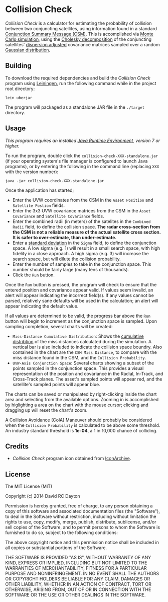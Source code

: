# Collision Check

*Collision Check* is a calculator for estimating the probability of collision between two conjuncting satellites, using information found in a standard [Conjunction Summary Message (CSM)](https://www.space-track.org/documents/CSM_Guide.pdf). This is accomplished via [Monte Carlo simulation](http://en.wikipedia.org/wiki/Monte_Carlo_method), using the [Cholesky decomposition](http://en.wikipedia.org/wiki/Cholesky_decomposition) of the conjuncting satellites' [dispersion adjusted](http://en.wikipedia.org/wiki/Standard_deviation) covariance matrices sampled over a random [Gaussian distribution](http://en.wikipedia.org/wiki/Normal_distribution).

## Building

To download the required dependencies and build the *Collision Check* program using [Leiningen](http://leiningen.org/), run the following command while in the project root directory:

`lein uberjar`

The program will packaged as a standalone JAR file in the `./target` directory.

## Usage

*This program requires an installed [Java Runtime Environment](http://www.oracle.com/technetwork/java/javase/downloads/index.html), version 7 or higher.*

To run the program, double click the `collision-check-XXX-standalone.jar` (if your operating system's file manager is configured to launch Java programs), or by entering the following in the command line (replacing `XXX` with the version number):

`java -jar collision-check-XXX-standalone.jar`

Once the application has started; 
- Enter the UVW coordinates from the CSM in the `Asset Position` and `Satellite Postion` fields.
- Enter the 3x3 UVW covariance matrices from the CSM in the `Asset Covariance` and `Satellite Covariance` fields. 
- Enter the combined radii (in meters) of the satelites in the `Combined Radii` field, to define the collision space. **The radar cross-section from the CSM is not a reliable measure of the actual satellite cross section. It is safer to over-estimate, than under-estimate.**
- Enter a [standard deviation](http://en.wikipedia.org/wiki/Standard_deviation) in the `Sigma` field, to define the conjunction space. A low sigma (e.g. 1) will result in a small search space, with high fidelity in a close approach. A high sigma (e.g. 3) will increase the search space, but will dilute the collision probability.
- Enter the number of samples to take in the conjunction space. This number should be fairly large (many tens of thousands).
- Click the `Run` button.

Once the `Run` button is pressed, the program will check to ensure that the entered position and covariance appear valid. If values seem invalid, an alert will appear indicating the incorrect field(s). If any values cannot be parsed, relatively sane defaults will be used in the calculation; an alert will appear indicating the default value.

If all values are determined to be valid, the progress bar above the `Run` button will begin to increment as the conjunction space is sampled. Upon sampling completion, several charts will be created:
- `Miss-Distance Cumulative Distribution`: Shows the [cumulative distribtion](http://en.wikipedia.org/wiki/Cumulative_distribution_function) of the miss distances calculated during the simulation. A vertical bar is also included to indicate the collision space boundry. Also contained in the chart are the `CSM Miss Distance`, to compare with the miss distance found in the CSM, and the `Collision Probability`.
- `UVW-Axis Conjunction Space`: Several charts showing a subset of the points sampled in the conjunction space. This provides a visual representation of the position and covariance in the Radial, In-Track, and Cross-Track planes. The asset's sampled points will appear red, and the satellite's sampled points will appear blue.

The charts can be saved or manipulated by right-clicking inside the chart area and selecting from the available options. Zooming in is accomplished by higlighting a area on the chart with the mouse cursor; clicking and dragging up will reset the chart's zoom.

A Collision Avoidance (ColA) Maneuver should probably be considered when the `Collision Probability` is calculated to be above some threshold. An industry standard threshold is **1e-04**, a 1 in 10,000 chance of colliding.

## Credits
- *Collision Check* program icon obtained from [IconArchive](http://www.iconarchive.com/show/space-icons-by-aha-soft/supernova-icon.html).

## License

The MIT License (MIT)

Copyright (c) 2014 David RC Dayton

Permission is hereby granted, free of charge, to any person obtaining a copy
of this software and associated documentation files (the "Software"), to deal
in the Software without restriction, including without limitation the rights
to use, copy, modify, merge, publish, distribute, sublicense, and/or sell
copies of the Software, and to permit persons to whom the Software is
furnished to do so, subject to the following conditions:

The above copyright notice and this permission notice shall be included in
all copies or substantial portions of the Software.

THE SOFTWARE IS PROVIDED "AS IS", WITHOUT WARRANTY OF ANY KIND, EXPRESS OR
IMPLIED, INCLUDING BUT NOT LIMITED TO THE WARRANTIES OF MERCHANTABILITY,
FITNESS FOR A PARTICULAR PURPOSE AND NONINFRINGEMENT. IN NO EVENT SHALL THE
AUTHORS OR COPYRIGHT HOLDERS BE LIABLE FOR ANY CLAIM, DAMAGES OR OTHER
LIABILITY, WHETHER IN AN ACTION OF CONTRACT, TORT OR OTHERWISE, ARISING FROM,
OUT OF OR IN CONNECTION WITH THE SOFTWARE OR THE USE OR OTHER DEALINGS IN
THE SOFTWARE.
